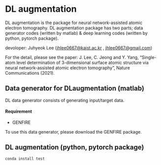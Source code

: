 # DL augmentation

DL augmentation is the package for neural network-assisted atomic electron tomography.
DL augmentation package has two parts; data generator codes (written by matlab) & deep learning codes (written by python, pytorch package).

devoloper: Juhyeok Lee (jhlee0667@kaist.ac.kr , jhlee0667@gmail.com)

For the detail, please see the paper: J. Lee, C. Jeong and Y. Yang, “Single-atom level determination of 3-dimensional surface atomic structure via neural network-assisted atomic electron tomography”, Nature Communications (2021).




## Data generator for DLaugmentation (matlab)
DL data generator consists of generating input/target data.

#### Requirement
- GENFIRE

To use this data generator, please download the GENFIRE package.



## DL augmentation (python, pytorch package)


```
conda install test
```
